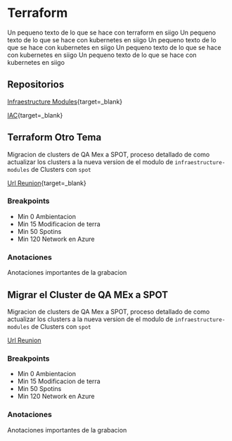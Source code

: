 # Terraform
Un pequeno texto de lo que se hace con terraform  en siigo Un pequeno texto de lo que se hace con kubernetes en siigo Un pequeno texto de lo que se hace con kubernetes en siigo Un pequeno texto de lo que se hace con kubernetes en siigo Un pequeno texto de lo que se hace con kubernetes en siigo 

## Repositorios

[Infraestructure Modules](https://dev.azure.com/SiigoDevOps/Architecture/_git/infrastructure-modules){target=_blank}


[IAC](https://dev.azure.com/SiigoDevOps/Architecture/_git/iac){target=_blank}

## Terraform Otro Tema
Migracion de clusters de QA Mex a SPOT,  proceso detallado de como actualizar los clusters a la nueva version de el modulo de `infraestructure-modules` de Clusters con `spot`

[Url Reunion](https://siigosa-my.sharepoint.com/:v:/g/personal/cace801555_siigo_com1/EUOXLiCK7yJAmgW_0rUtaRMB1epZOMdKGjcG27V_T9C60Q){target=_blank}

### Breakpoints
* Min 0 Ambientacion
* Min 15 Modificacion de terra
* Min 50 Spotins
* Min 120 Network en Azure

### Anotaciones 
Anotaciones importantes de la grabacion


## Migrar el Cluster de QA MEx a SPOT
Migracion de clusters de QA Mex a SPOT,  proceso detallado de como actualizar los clusters a la nueva version de el modulo de `infraestructure-modules` de Clusters con `spot`

[Url Reunion](https://www.mkdocs.org)

### Breakpoints
* Min 0 Ambientacion
* Min 15 Modificacion de terra
* Min 50 Spotins
* Min 120 Network en Azure

### Anotaciones 
Anotaciones importantes de la grabacion